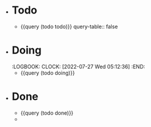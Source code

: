 - # Todo
	- {{query (todo todo)}}
	  query-table:: false
- # Doing
  :LOGBOOK:
  CLOCK: [2022-07-27 Wed 05:12:36]
  :END:
	- {{query (todo doing)}}
- # Done
	- {{query (todo done)}}
	-